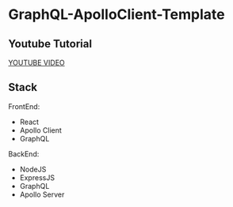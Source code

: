 # GraphQL-ApolloClient-Template

## Youtube Tutorial
[YOUTUBE VIDEO](https://www.google.com)

## Stack
FrontEnd:
- React
- Apollo Client
- GraphQL

BackEnd:
- NodeJS
- ExpressJS
- GraphQL
- Apollo Server
